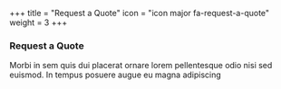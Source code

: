 +++
title = "Request a Quote"
icon = "icon major fa-request-a-quote"
weight = 3
+++
### Request a Quote
Morbi in sem quis dui placerat ornare lorem pellentesque odio nisi sed euismod. In tempus posuere augue eu magna adipiscing